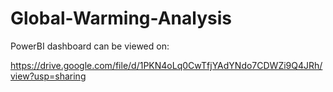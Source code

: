 # Global-Warming-Analysis
PowerBI dashboard can be viewed on:

https://drive.google.com/file/d/1PKN4oLq0CwTfjYAdYNdo7CDWZi9Q4JRh/view?usp=sharing
